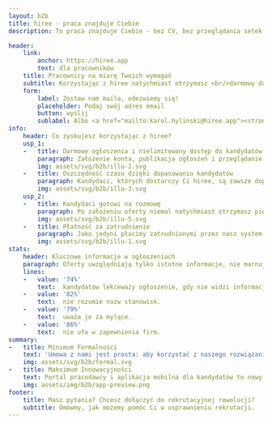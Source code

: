 ```yaml
---
layout: b2b
title: hiree - praca znajduje Ciebie
description: To praca znajduje Ciebie - bez CV, bez przeglądania setek ofert. Hiree rozumie Twoje potrzeby i dobiera idealne stanowiska - szybko i z korzyścią dla Twoich zarobków.

header:
    link:
        anchor: https://hiree.app
        text: dla pracowników
    title: Pracownicy na miarę Twoich wymagań
    subtitle: Korzystając z hiree natychmiast otrzymasz <br/>darmowy dostęp do kandydatów spełniających wymagania Twoich ofert pracy. Możesz od razu zaprosić ich na rozmowę.
    form:
        label: Zostaw nam maila, odezwiemy się!
        placeholder: Podaj swój adres email
        button: wyślij
        sublabel: Albo <a href="mailto:karol.hylinski@hiree.app"><strong><em>napisz do nas</em></strong></a>
info:
    header: Co zyskujesz korzystając z hiree?
    usp_1:
    -   title: Darmowe ogłoszenia i nielimitowany dostęp do kandydatów
        paragraph: Założenie konta, publikacja ogłoszeń i przeglądanie kandydatów są w hiree w pełni darmowe. Nie zapłacisz też za pierwszą rekrutację zakończoną sukcesem dzięki hiree. Kolejne udane rekrutacje rozliczymy w modelu success fee - zapłacisz tylko za zatrudnionych pracowników.
        img: assets/svg/b2b/illu-2.svg
    -   title: Oszczędność czasu dzięki dopasowaniu kandydatów
        paragraph: Kandydaci, których dostarczy Ci hiree, są zawsze dopasowani do wymagań postawionych w ofercie. Nie zobaczysz więc aplikacji niedoświadczonych kandydatów na stanowiska specjalistyczne, chyba że zmienisz wymagania w ofercie. Do tego nie walczysz ze zbyt długimi CV - po obu stronach zbieramy tylko niezbędne informacje. A do tego Twoje widełki finansowe zna tylko AI, która dopasuje pod nie kandydatów.
        img: assets/svg/b2b/illu-3.svg
    usp_2:
    -   title: Kandydaci gotowi na rozmowę
        paragraph: Po założeniu oferty niemal natychmiast otrzymasz pierwsze dopasowania kandydatów. Ci, których wskaże hiree będą już po pierwszej selekcji i tylko od Ciebie zależy, jak będzie wyglądała dalsza część procesu. Jeśli chcesz, możesz od razu zaprosić ich do współpracy. Jeśli zostali połączeni z ofertą, to znaczy, że wstępnie są na nią gotowi.
        img: assets/svg/b2b/illu-5.svg
    -   title: Płatność za zatrudnienie
        paragraph: Jako jedyni płacimy zatrudnionymi przez nasz system pracownikom! Wystarczy, że zostaną u Ciebie po okresie próbnym. Tym samym zyskujesz dodatkowo ich większą motywację, a jednocześnie nie ciążą na Tobie w związku z tym żadne niedogodności - tylko korzyści wizerunkowe.
        img: assets/svg/b2b/illu-1.svg
stats:
    header: Kluczowe informacje w ogłoszeniach
    paragraph: Oferty uwzględniają tylko istotne informacje, nie marnując czasu żadnej ze stron. Skupiasz się tylko na tym, czego naprawdę szukasz w pracowniku.
    lines:
    -   value: '74%'
        text:  kandydatów lekceważy ogłoszenie, gdy nie widzi informacji o zarobkach.
    -   value: '82%'
        text:  nie rozumie nazw stanowisk.
    -   value: '79%'
        text:  uważa je za mylące.
    -   value: '86%'
        text:  nie ufa w zapewnienia firm.
summary:
-   title: Minimum Formalności
    text: 'Umowa z nami jest prosta: aby korzystać z naszego rozwiązania, wystarczy jedynie akceptacja regulaminu. Nie znajdziesz tu kruczków prawnych, a do tego gwarantujemy poufność i zgodność naszego działania z wytycznymi RODO. Będziemy współpracować zdalnie, bezpiecznie i szybko.'
    img: assets/svg/b2b/formal.svg
-   title: Maksimum Innowacyjności
    text: Portal pracodawcy i aplikacja mobilna dla kandydatów to nowy ekosystem, którego zastosowanie podniesie innowacyjność Twojej firmy i zaufanie do niej. Wybierając nasze narzędzia, korzystasz z zaawansowanej technologii i ustawiasz się na czele wyścigu o jak najlepsze dopasowania kandydatów w 2021.
    img: assets/img/b2b/app-preview.png
footer:
    title: Masz pytania? Chcesz dołączyć do rekrutacyjnej rewolucji?
    subtitle: Omówmy, jak możemy pomóc Ci w usprawnieniu rekrutacji.
---
```

